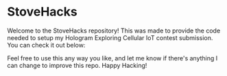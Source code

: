 # StoveHacks
Welcome to the StoveHacks repository! This was made to provide the code needed to setup my Hologram Exploring Cellular IoT contest submission.
You can check it out below:


Feel free to use this any way you like, and let me know if there's anything I can change to improve this repo.
Happy Hacking!
